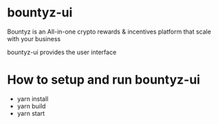 # bountyz-ui
Bountyz is an All-in-one crypto rewards & incentives platform that scale with your business

bountyz-ui provides the user interface

# How to setup and run bountyz-ui
* yarn install
* yarn build
* yarn start

